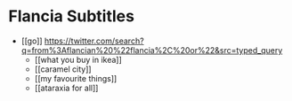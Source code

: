 # Flancia Subtitles

- [[go]] https://twitter.com/search?q=from%3Aflancian%20%22flancia%2C%20or%22&src=typed_query
   - [[what you buy in ikea]]
   - [[caramel city]]
   - [[my favourite things]]
   - [[ataraxia for all]]


